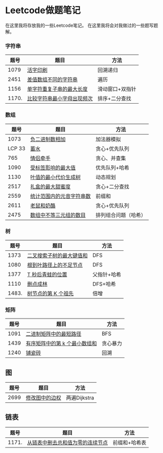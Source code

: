 # Leetcode做题笔记

在这里我将存放我的一些Leetcode笔记。
在这里我将会对我做过的一些题写题解。

### 字符串

|题号|题目|方法|
|---|---|---|
|1079|[活字印刷](https://leetcode.cn/problems/letter-tile-possibilities/)|回溯递归|
|2451|[差值数组不同的字符串](https://leetcode.cn/problems/odd-string-difference/)|遍历|
|1156| [单字符重复子串的最大长度](https://leetcode.cn/problems/swap-for-longest-repeated-character-substring/)|滑动窗口+双指针|
|1170.| [比较字符串最小字母出现频次](https://leetcode.cn/problems/compare-strings-by-frequency-of-the-smallest-character/) |排序+二分查找|

### 数组

|题号|题目|方法|
|---|---|---|
|1073|[负二进制数相加](https://leetcode.cn/problems/adding-two-negabinary-numbers/)|加法器模拟|
|LCP 33|[蓄水](https://leetcode.cn/problems/o8SXZn/) |贪心+优先队列|
|765|[情侣牵手](https://leetcode.cn/problems/couples-holding-hands/)|贪心、并查集|
|1090|[受标签影响的最大值](https://leetcode.cn/problems/largest-values-from-labels/)|优先队列+哈希|
|1130|[叶值的最小代价生成树](https://leetcode.cn/problems/minimum-cost-tree-from-leaf-values/)|动态规划|
|2517| [礼盒的最大甜蜜度](https://leetcode.cn/problems/maximum-tastiness-of-candy-basket/)|贪心+二分查找|
|2559|[统计范围内的元音字符串数](https://leetcode.cn/problems/count-vowel-strings-in-ranges/)|前缀和|
|2611 |[老鼠和奶酪](https://leetcode.cn/problems/mice-and-cheese/)|贪心+优先队列|
|2475 |[数组中不等三元组的数目](https://leetcode.cn/problems/number-of-unequal-triplets-in-array/)|排列组合问题（哈希）|

### 树

|题号|题目|方法|
|---|---|---|
|1373|[二叉搜索子树的最大键值和](https://leetcode.cn/problems/maximum-sum-bst-in-binary-tree/description/)|DFS|
|1080|[根到叶路径上的不足节点](https://leetcode.cn/problems/insufficient-nodes-in-root-to-leaf-paths/)|DFS|
|1377|[ T 秒后青蛙的位置](https://leetcode.cn/problems/frog-position-after-t-seconds/)|父指针+哈希|
|1110|[删点成林](https://leetcode.cn/problems/delete-nodes-and-return-forest/)|DFS+哈希|
|1483.|[树节点的第 K 个祖先](https://leetcode.cn/problems/kth-ancestor-of-a-tree-node/)|倍增|

### 矩阵
|题号|题目|方法|
|---|---|---|
|1091|[ 二进制矩阵中的最短路径](https://leetcode.cn/problems/shortest-path-in-binary-matrix/)|BFS|
|1439|[ 有序矩阵中的第 k 个最小数组和](https://leetcode.cn/problems/find-the-kth-smallest-sum-of-a-matrix-with-sorted-rows/)|贪心暴力|
|1240|[铺瓷砖](https://leetcode.cn/problems/tiling-a-rectangle-with-the-fewest-squares/)|回溯|



## 图

| 题号 | 题目                                                         | 方法         |
| ---- | ------------------------------------------------------------ | ------------ |
| 2699 | [修改图中的边权](https://leetcode.cn/problems/modify-graph-edge-weights/) | 两遍Dijkstra |

## 链表

| 题号  | 题目                                                         | 方法          |
| ----- | ------------------------------------------------------------ | ------------- |
| 1171. | [从链表中删去总和值为零的连续节点](https://leetcode.cn/problems/remove-zero-sum-consecutive-nodes-from-linked-list/) | 前缀和+哈希表 |

